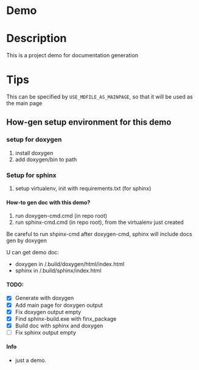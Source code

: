 # Demo

# Description

This is a project demo for documentation generation

# Tips

This can be specified by `USE_MDFILE_AS_MAINPAGE`, so that it will be used as the main page

## How-gen setup environment for this demo
### setup for doxygen
1. install doxygen
2. add doxygen/bin to path

### Setup for sphinx
1. setup virtualenv, init with requirements.txt (for sphinx)

#### How-to gen doc with this demo?
1. run doxygen-cmd.cmd (in repo root)
2. run sphinx-cmd.cmd (in repo root), from the virtualenv just created

Be careful to run shpinx-cmd after doxygen-cmd, sphinx will include docs gen by doxygen

U can get demo doc:
- doxygen in <root>/.build/doxygen/html/index.html
- sphinx in <root>/.build/sphinx/index.html

#### TODO:
- [x] Generate with doxygen
- [x] Add main page for doxygen output
- [x] Fix doxygen output empty
- [x] Find sphinx-build.exe with finx_package
- [x] Build doc with sphinx and doxygen
- [ ] Fix sphinx output empty

#### Info
- just a demo.